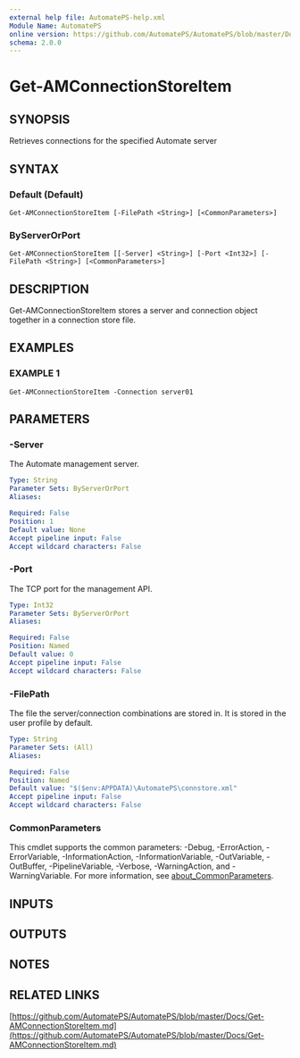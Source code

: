 ```yaml
---
external help file: AutomatePS-help.xml
Module Name: AutomatePS
online version: https://github.com/AutomatePS/AutomatePS/blob/master/Docs/Get-AMConnectionStoreItem.md
schema: 2.0.0
---
```


# Get-AMConnectionStoreItem

## SYNOPSIS
Retrieves connections for the specified Automate server

## SYNTAX

### Default (Default)
```
Get-AMConnectionStoreItem [-FilePath <String>] [<CommonParameters>]
```

### ByServerOrPort
```
Get-AMConnectionStoreItem [[-Server] <String>] [-Port <Int32>] [-FilePath <String>] [<CommonParameters>]
```

## DESCRIPTION
Get-AMConnectionStoreItem stores a server and connection object together in a connection store file.

## EXAMPLES

### EXAMPLE 1
```
Get-AMConnectionStoreItem -Connection server01
```

## PARAMETERS

### -Server
The Automate management server.

```yaml
Type: String
Parameter Sets: ByServerOrPort
Aliases:

Required: False
Position: 1
Default value: None
Accept pipeline input: False
Accept wildcard characters: False
```

### -Port
The TCP port for the management API.

```yaml
Type: Int32
Parameter Sets: ByServerOrPort
Aliases:

Required: False
Position: Named
Default value: 0
Accept pipeline input: False
Accept wildcard characters: False
```

### -FilePath
The file the server/connection combinations are stored in. 
It is stored in the user profile by default.

```yaml
Type: String
Parameter Sets: (All)
Aliases:

Required: False
Position: Named
Default value: "$($env:APPDATA)\AutomatePS\connstore.xml"
Accept pipeline input: False
Accept wildcard characters: False
```

### CommonParameters
This cmdlet supports the common parameters: -Debug, -ErrorAction, -ErrorVariable, -InformationAction, -InformationVariable, -OutVariable, -OutBuffer, -PipelineVariable, -Verbose, -WarningAction, and -WarningVariable. For more information, see [about_CommonParameters](http://go.microsoft.com/fwlink/?LinkID=113216).

## INPUTS

## OUTPUTS

## NOTES

## RELATED LINKS

[https://github.com/AutomatePS/AutomatePS/blob/master/Docs/Get-AMConnectionStoreItem.md](https://github.com/AutomatePS/AutomatePS/blob/master/Docs/Get-AMConnectionStoreItem.md)

